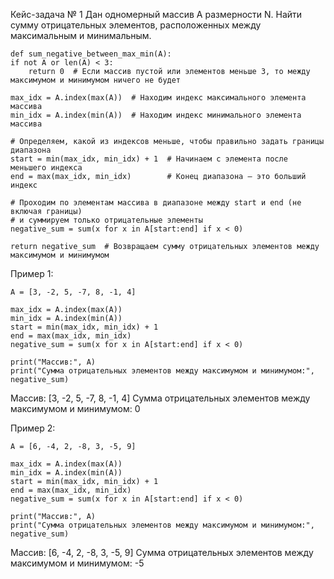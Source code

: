Кейс-задача № 1
Дан одномерный массив А размерности N. Найти сумму отрицательных элементов, расположенных между максимальным и минимальным.


    def sum_negative_between_max_min(A):
    if not A or len(A) < 3:
        return 0  # Если массив пустой или элементов меньше 3, то между максимумом и минимумом ничего не будет

    max_idx = A.index(max(A))  # Находим индекс максимального элемента массива
    min_idx = A.index(min(A))  # Находим индекс минимального элемента массива

    # Определяем, какой из индексов меньше, чтобы правильно задать границы диапазона
    start = min(max_idx, min_idx) + 1  # Начинаем с элемента после меньшего индекса
    end = max(max_idx, min_idx)        # Конец диапазона — это больший индекс

    # Проходим по элементам массива в диапазоне между start и end (не включая границы)
    # и суммируем только отрицательные элементы
    negative_sum = sum(x for x in A[start:end] if x < 0)

    return negative_sum  # Возвращаем сумму отрицательных элементов между максимумом и минимумом

Пример 1:

    A = [3, -2, 5, -7, 8, -1, 4]

    max_idx = A.index(max(A))
    min_idx = A.index(min(A))
    start = min(max_idx, min_idx) + 1
    end = max(max_idx, min_idx)
    negative_sum = sum(x for x in A[start:end] if x < 0)

    print("Массив:", A)
    print("Сумма отрицательных элементов между максимумом и минимумом:", negative_sum) 

Массив:  [3, -2, 5, -7, 8, -1, 4]
Сумма отрицательных элементов между максимумом и минимумом: 0

Пример 2:

    A = [6, -4, 2, -8, 3, -5, 9]
   
    max_idx = A.index(max(A))
    min_idx = A.index(min(A))
    start = min(max_idx, min_idx) + 1
    end = max(max_idx, min_idx)
    negative_sum = sum(x for x in A[start:end] if x < 0)
   
    print("Массив:", A)
    print("Сумма отрицательных элементов между максимумом и минимумом:", negative_sum)

Массив: [6, -4, 2, -8, 3, -5, 9]
Сумма отрицательных элементов между максимумом и минимумом: -5

